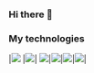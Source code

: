 ### Hi there 👋




### My technologies

|![](https://img.shields.io/badge/-Python-black?logo=python&style=plastic) |![](https://img.shields.io/badge/-TensorFlow-black?logo=tensorflow&style=plastic)| ![](https://img.shields.io/badge/-GCP-black?logo=googlecloud&style=plastic)|![](https://img.shields.io/badge/-NumPy-black?logo=numpy&style=plastic)|![](https://img.shields.io/badge/-Pandas-black?logo=pandas&style=plastic)|![](https://img.shields.io/badge/-Git-black?logo=git&style=plastic)|




<!--
**tombrooks248/tombrooks248** is a ✨ _special_ ✨ repository because its `README.md` (this file) appears on your GitHub profile.

Here are some ideas to get you started:

- 🔭 I’m currently working on ...
- 🌱 I’m currently learning ...
- 👯 I’m looking to collaborate on ...
- 🤔 I’m looking for help with ...
- 💬 Ask me about ...
- 📫 How to reach me: ...
- 😄 Pronouns: ...
- ⚡ Fun fact: ...
-->
